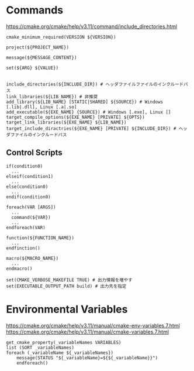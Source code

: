 # Commands
<https://cmake.org/cmake/help/v3.11/command/include_directories.html>
```
cmake_minimum_required(VERSION ${VERSION})

project(${PROJECT_NAME})

message(${MESSAGE_CONTENT})

set(${ARG} ${VALUE})


include_directories(${INCLUDE_DIR}) # ヘッダファイルファイルのインクルードパス
link_libraries(${LIB_NAME}) # 非推奨
add_library(${LIB_NAME} [STATIC|SHARED] ${SOURCE}) # Windows [.lib|.dll], Linux [.a|.so]
add_executable(${EXE_NAME} {SOURCE}) # Windows [.exe], Linux []
target_compile_options(${EXE_NAME} [PRIVATE] ${OPTS}) 
target_link_libraries(${EXE_NAME} ${LIB_NAME})
target_include_diractries(${EXE_NAME} [PRIVATE] ${INCLUDE_DIR}) # ヘッダファイルのインクルードパス
```

## Control Scripts
```
if(condition0)
  ...
elseif(condition1)
  ...
else(condition0)
  ...
endif(condition0)
```

```
foreach(VAR [ARGS])
  ...
  command(${VAR})
  ...
endforeach(VAR)
```

```
function(${FUNCTION_NAME})
  ...
endfinction()
```

```
macro(${MACRO_NAME})
  ...
endmacro()
```

```
set(CMAKE_VERBOSE_MAKEFILE TRUE) # 出力情報を増やす
set(EXECUTABLE_OUTPUT_PATH build) # 出力先を指定
```

# Environmental Variables
<https://cmake.org/cmake/help/v3.11/manual/cmake-env-variables.7.html>
<https://cmake.org/cmake/help/v3.11/manual/cmake-variables.7.html>
```
get_cmake_property(_variableNames VARIABLES)
list (SORT _variableNames)
foreach (_variableName ${_variableNames})
    message(STATUS "${_variableName}=${${_variableName}}")
    endforeach()

```

